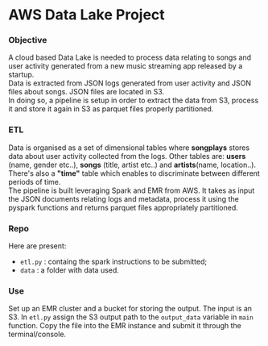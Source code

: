 # AWS Data Lake Project

### Objective
A cloud based Data Lake is needed to process data relating to songs and user activity generated from a new music streaming app released by a startup. \
Data is extracted from JSON logs generated from user activity and JSON files about songs. JSON files are located in S3.\
In doing so, a pipeline is setup in order to extract the data from S3, process it and store it again in S3 as parquet files properly partitioned.

### ETL
Data is organised as a set of dimensional tables where **songplays** stores data about user activity collected from the logs. Other tables are: **users** (name, gender etc..), **songs** (title, artist etc..) and **artists**(name, location..). There's also a **"time"** table which enables to discriminate between different periods of time. \
The pipeline is built leveraging Spark and EMR from AWS. It takes as input the JSON documents relating logs and metadata, process it using the pyspark functions and returns parquet files appropriately partitioned.

### Repo
Here are present:
* `etl.py` : containg the spark instructions to be submitted;
* `data` : a folder with data used.
### Use
Set up an EMR cluster and a bucket for storing the output. The input is an S3.
In `etl.py` assign the S3 output path to the `output_data` variable in `main` function.
Copy the file into the EMR instance and submit it through the terminal/console.